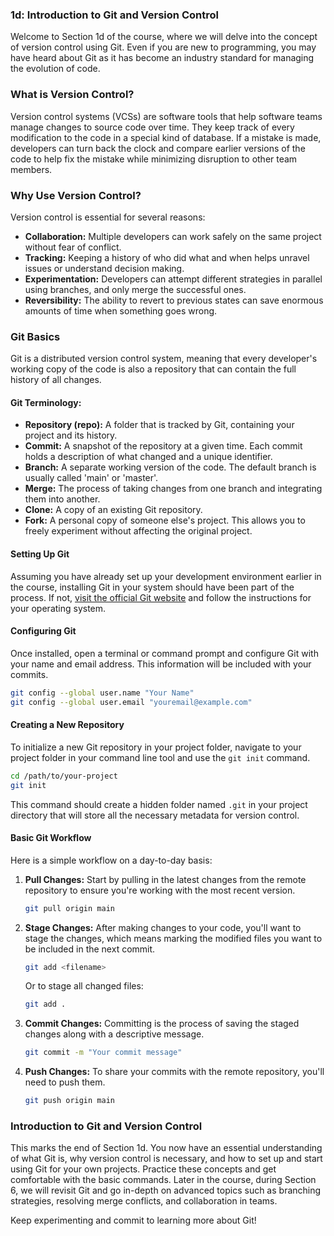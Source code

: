 ### 1d: Introduction to Git and Version Control

Welcome to Section 1d of the course, where we will delve into the concept of version control using Git. Even if you are new to programming, you may have heard about Git as it has become an industry standard for managing the evolution of code.

### What is Version Control?

Version control systems (VCSs) are software tools that help software teams manage changes to source code over time. They keep track of every modification to the code in a special kind of database. If a mistake is made, developers can turn back the clock and compare earlier versions of the code to help fix the mistake while minimizing disruption to other team members.

### Why Use Version Control?

Version control is essential for several reasons:

- **Collaboration:** Multiple developers can work safely on the same project without fear of conflict.
- **Tracking:** Keeping a history of who did what and when helps unravel issues or understand decision making.
- **Experimentation:** Developers can attempt different strategies in parallel using branches, and only merge the successful ones.
- **Reversibility:** The ability to revert to previous states can save enormous amounts of time when something goes wrong.

### Git Basics

Git is a distributed version control system, meaning that every developer's working copy of the code is also a repository that can contain the full history of all changes.

#### Git Terminology:

- **Repository (repo):** A folder that is tracked by Git, containing your project and its history.
- **Commit:** A snapshot of the repository at a given time. Each commit holds a description of what changed and a unique identifier.
- **Branch:** A separate working version of the code. The default branch is usually called 'main' or 'master'.
- **Merge:** The process of taking changes from one branch and integrating them into another.
- **Clone:** A copy of an existing Git repository.
- **Fork:** A personal copy of someone else's project. This allows you to freely experiment without affecting the original project.

#### Setting Up Git

Assuming you have already set up your development environment earlier in the course, installing Git in your system should have been part of the process. If not, [visit the official Git website](https://git-scm.com/downloads) and follow the instructions for your operating system.

#### Configuring Git

Once installed, open a terminal or command prompt and configure Git with your name and email address. This information will be included with your commits.

```sh
git config --global user.name "Your Name"
git config --global user.email "youremail@example.com"
```

#### Creating a New Repository

To initialize a new Git repository in your project folder, navigate to your project folder in your command line tool and use the `git init` command. 

```sh
cd /path/to/your-project
git init
```

This command should create a hidden folder named `.git` in your project directory that will store all the necessary metadata for version control.

#### Basic Git Workflow

Here is a simple workflow on a day-to-day basis:

1. **Pull Changes:** Start by pulling in the latest changes from the remote repository to ensure you're working with the most recent version.

    ```sh
    git pull origin main
    ```

2. **Stage Changes:** After making changes to your code, you'll want to stage the changes, which means marking the modified files you want to be included in the next commit.

    ```sh
    git add <filename>
    ```

   Or to stage all changed files:

    ```sh
    git add .
    ```

3. **Commit Changes:** Committing is the process of saving the staged changes along with a descriptive message.

    ```sh
    git commit -m "Your commit message"
    ```

4. **Push Changes:** To share your commits with the remote repository, you'll need to push them.

    ```sh
    git push origin main
    ```

### Introduction to Git and Version Control

This marks the end of Section 1d. You now have an essential understanding of what Git is, why version control is necessary, and how to set up and start using Git for your own projects. Practice these concepts and get comfortable with the basic commands. Later in the course, during Section 6, we will revisit Git and go in-depth on advanced topics such as branching strategies, resolving merge conflicts, and collaboration in teams.

Keep experimenting and commit to learning more about Git!